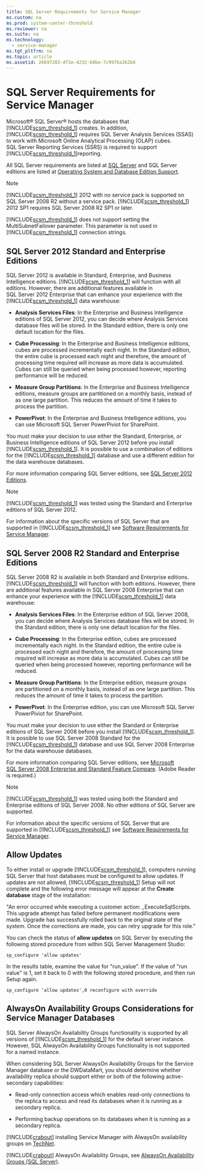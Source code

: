 ```yaml
---
title: SQL Server Requirements for Service Manager
ms.custom: na
ms.prod: system-center-threshold
ms.reviewer: na
ms.suite: na
ms.technology: 
  - service-manager
ms.tgt_pltfrm: na
ms.topic: article
ms.assetid: 26697203-df1e-4232-b9be-7c9976a362b8
---
```

# SQL Server Requirements for Service Manager
Microsoft® SQL Server® hosts the databases that [!INCLUDE[scsm_threshold_1](../Token/scsm_threshold_1_md.md)] creates. In addition, [!INCLUDE[scsm_threshold_1](../Token/scsm_threshold_1_md.md)] requires SQL Server Analysis Services \(SSAS\) to work with Microsoft Online Analytical Processing \(OLAP\) cubes. SQL Server Reporting Services \(SSRS\) is required to support [!INCLUDE[scsm_threshold_1](../Token/scsm_threshold_1_md.md)]reporting.

All SQL Server requirements are listed at [SQL Server](http://go.microsoft.com/fwlink/?LinkId=268329) and SQL Server editions are listed at [Operating System and Database Edition Support](http://go.microsoft.com/fwlink/?LinkId=268324).

> [!NOTE]
> [!INCLUDE[scsm_threshold_1](../Token/scsm_threshold_1_md.md)] 2012 with no service pack is supported on SQL Server 2008 R2 without a service pack. [!INCLUDE[scsm_threshold_1](../Token/scsm_threshold_1_md.md)] 2012 SP1 requires SQL Server 2008 R2 SP1 or later.
> 
> [!INCLUDE[scsm_threshold_1](../Token/scsm_threshold_1_md.md)] does not support setting the MultiSubnetFailover parameter. This parameter is not used in [!INCLUDE[scsm_threshold_1](../Token/scsm_threshold_1_md.md)] connection strings.

## SQL Server 2012 Standard and Enterprise Editions
SQL Server 2012 is available in Standard, Enterprise, and Business Intelligence editions. [!INCLUDE[scsm_threshold_1](../Token/scsm_threshold_1_md.md)] will function with all editions. However, there are additional features available in SQL Server 2012 Enterprise that can enhance your experience with the [!INCLUDE[scsm_threshold_1](../Token/scsm_threshold_1_md.md)] data warehouse:

-   **Analysis Services Files**: In the Enterprise and Business Intelligence editions of SQL Server 2012, you can decide where Analysis Services database files will be stored. In the Standard edition, there is only one default location for the files.

-   **Cube Processing**: In the Enterprise and Business Intelligence editions, cubes are processed incrementally each night. In the Standard edition, the entire cube is processed each night and therefore, the amount of processing time required will increase as more data is accumulated. Cubes can still be queried when being processed however, reporting performance will be reduced.

-   **Measure Group Partitions**: In the Enterprise and Business Intelligence editions, measure groups are partitioned on a monthly basis, instead of as one large partition. This reduces the amount of time it takes to process the partition.

-   **PowerPivot**: In the Enterprise and Business Intelligence editions, you can use Microsoft SQL Server PowerPiviot for SharePoint.

You must make your decision to use either the Standard, Enterprise, or Business Intelligence editions of SQL Server 2012 before you install [!INCLUDE[scsm_threshold_1](../Token/scsm_threshold_1_md.md)]. It is possible to use a combination of editions for the [!INCLUDE[scsm_threshold_1](../Token/scsm_threshold_1_md.md)] database and use a different edition for the data warehouse databases.

For more information comparing SQL Server editions, see [SQL Server 2012 Editions](http://go.microsoft.com/fwlink/p/?LinkId=259487).

> [!NOTE]
> [!INCLUDE[scsm_threshold_1](../Token/scsm_threshold_1_md.md)] was tested using the Standard and Enterprise editions of SQL Server 2012.

For information about the specific versions of SQL Server that are supported in [!INCLUDE[scsm_threshold_1](../Token/scsm_threshold_1_md.md)] see [Software Requirements for Service Manager](../Topic/Software-Requirements-for-Service-Manager.md).

## SQL Server 2008 R2 Standard and Enterprise Editions
SQL Server 2008 R2 is available in both Standard and Enterprise editions. [!INCLUDE[scsm_threshold_1](../Token/scsm_threshold_1_md.md)] will function with both editions. However, there are additional features available in SQL Server 2008 Enterprise that can enhance your experience with the [!INCLUDE[scsm_threshold_1](../Token/scsm_threshold_1_md.md)] data warehouse:

-   **Analysis Services Files**: In the Enterprise edition of SQL Server 2008, you can decide where Analysis Services database files will be stored. In the Standard edition, there is only one default location for the files.

-   **Cube Processing**: In the Enterprise edition, cubes are processed incrementally each night. In the Standard edition, the entire cube is processed each night and therefore, the amount of processing time required will increase as more data is accumulated. Cubes can still be queried when being processed however, reporting performance will be reduced.

-   **Measure Group Partitions**: In the Enterprise edition, measure groups are partitioned on a monthly basis, instead of as one large partition. This reduces the amount of time it takes to process the partition.

-   **PowerPivot**: In the Enterprise edition, you can use Microsoft SQL Server PowerPiviot for SharePoint.

You must make your decision to use either the Standard or Enterprise editions of SQL Server 2008 before you install [!INCLUDE[scsm_threshold_1](../Token/scsm_threshold_1_md.md)]. It is possible to use SQL Server 2008 Standard for the [!INCLUDE[scsm_threshold_1](../Token/scsm_threshold_1_md.md)] database and use SQL Server 2008 Enterprise for the data warehouse databases.

For more information comparing SQL Server editions, see [Microsoft SQL Server 2008 Enterprise and Standard Feature Compare](http://go.microsoft.com/fwlink/?LinkId=242074). \(Adobe Reader is required.\)

> [!NOTE]
> [!INCLUDE[scsm_threshold_1](../Token/scsm_threshold_1_md.md)] was tested using both the Standard and Enterprise editions of SQL Server 2008. No other editions of SQL Server are supported.

For information about the specific versions of SQL Server that are supported in [!INCLUDE[scsm_threshold_1](../Token/scsm_threshold_1_md.md)] see [Software Requirements for Service Manager](../Topic/Software-Requirements-for-Service-Manager.md).

## Allow Updates
To either install or upgrade [!INCLUDE[scsm_threshold_1](../Token/scsm_threshold_1_md.md)], computers running SQL Server that host databases must be configured to allow updates. If updates are not allowed, [!INCLUDE[scsm_threshold_1](../Token/scsm_threshold_1_md.md)] Setup will not complete and the following error message will appear at the **Create database** stage of the installation:

"An error occurred while executing a customer action: \_ExecuteSqlScripts. This upgrade attempt has failed before permanent modifications were made. Upgrade has successfully rolled back to the original state of the system. Once the corrections are made, you can retry upgrade for this role."

You can check the status of **allow updates** on SQL Server by executing the following stored procedure from within SQL Server Management Studio:

```
sp_configure 'allow updates'
```

In the results table, examine the value for "run\_value". If the value of "run value" is 1, set it back to 0 with the following stored procedure, and then run Setup again.

```
sp_configure 'allow updates',0 reconfigure with override
```

## AlwaysOn Availability Groups Considerations for Service Manager Databases
SQL Server AlwaysOn Availability Groups functionality is supported by all versions of [!INCLUDE[scsm_threshold_1](../Token/scsm_threshold_1_md.md)] for the default server instance. However, SQL AlwaysOn Availability Groups functionality is not supported for a named instance.

When considering SQL Server AlwaysOn Availability Groups for the Service Manager database or the DWDataMart, you should determine whether availability replica should support either or both of the following active\-secondary capabilities:

-   Read\-only connection access which enables read\-only connections to the replica to access and read its databases when it is running as a secondary replica.

-   Performing backup operations on its databases when it is running as a secondary replica.

[!INCLUDE[crabout](../Token/crabout_md.md)] installing Service Manager with AlwaysOn availability groups on [TechNet](http://blogs.technet.com/b/babulalghule/archive/2013/02/17/how-to-install-service-manager-2012-sp1-with-a-sql-2012-alwayson-availability-groups.aspx).

[!INCLUDE[crabout](../Token/crabout_md.md)] AlwaysOn Availability Groups, see [AlwaysOn Availability Groups (SQL Server)](http://msdn.microsoft.com/library/hh510230.aspx).

